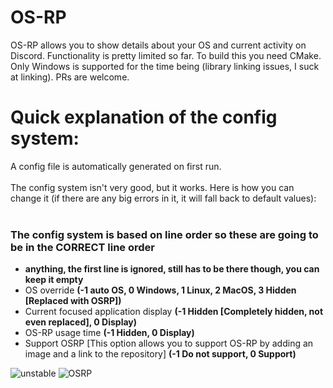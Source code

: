 # OS-RP
OS-RP allows you to show details about your OS and current activity on Discord. Functionality is pretty limited so far.
To build this you need CMake.
Only Windows is supported for the time being (library linking issues, I suck at linking).
PRs are welcome.

# Quick explanation of the config system:
A config file is automatically generated on first run.<br><br>
The config system isn't very good, but it works. Here is how you can change it (if there are any big errors in it, it will fall back to default values):<br><br>
### The config system is based on line order so these are going to be in the CORRECT line order
- **anything, the first line is ignored, still has to be there though, you can keep it empty**
- OS override **(-1 auto OS, 0 Windows, 1 Linux, 2 MacOS, 3 Hidden [Replaced with OSRP])**
- Current focused application display **(-1 Hidden [Completely hidden, not even replaced], 0 Display)**
- OS-RP usage time **(-1 Hidden, 0 Display)**
- Support OSRP [This option allows you to support OS-RP by adding an image and a link to the repository] **(-1 Do not support, 0 Support)**

![unstable](https://github.com/PetrTech/OS-RP/assets/55279432/203b9eef-02ea-45eb-adeb-27bfdc833dba)
![OSRP](https://github.com/PetrTech/OS-RP/assets/55279432/96a1dc6c-31ed-4ae1-ac11-0e391ddff449)
